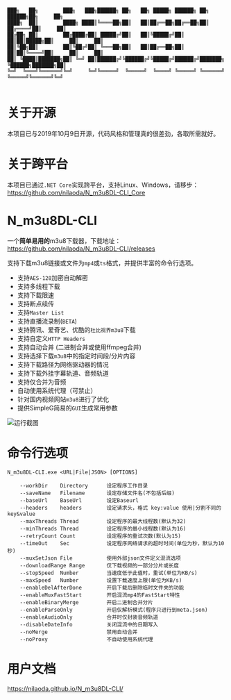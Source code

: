 ```

███╗   ██╗        ███╗   ███╗██████╗ ██╗   ██╗ █████╗ ██████╗ ██╗       ██████╗██╗     ██╗
████╗  ██║        ████╗ ████║╚════██╗██║   ██║██╔══██╗██╔══██╗██║      ██╔════╝██║     ██║
██╔██╗ ██║        ██╔████╔██║ █████╔╝██║   ██║╚█████╔╝██║  ██║██║█████╗██║     ██║     ██║
██║╚██╗██║        ██║╚██╔╝██║ ╚═══██╗██║   ██║██╔══██╗██║  ██║██║╚════╝██║     ██║     ██║
██║ ╚████║███████╗██║ ╚═╝ ██║██████╔╝╚██████╔╝╚█████╔╝██████╔╝███████╗ ╚██████╗███████╗██║
╚═╝  ╚═══╝╚══════╝╚═╝     ╚═╝╚═════╝  ╚═════╝  ╚════╝ ╚═════╝ ╚══════╝  ╚═════╝╚══════╝╚═╝
                                                                                          
```
# 关于开源
本项目已与2019年10月9日开源，代码风格和管理真的很差劲，各取所需就好。

# 关于跨平台
本项目已通过`.NET Core`实现跨平台，支持Linux、Windows，请移步：https://github.com/nilaoda/N_m3u8DL-CLI_Core

# N_m3u8DL-CLI
一个**简单易用的**m3u8下载器，下载地址：https://github.com/nilaoda/N_m3u8DL-CLI/releases  

支持下载m3u8链接或文件为`mp4`或`ts`格式，并提供丰富的命令行选项。
  * 支持`AES-128`加密自动解密
  * 支持多线程下载
  * 支持下载限速
  * 支持断点续传
  * 支持`Master List`
  * 支持直播流录制(`BETA`)
  * 支持腾讯、爱奇艺、优酷的`杜比视界m3u8`下载
  * 支持自定义`HTTP Headers`
  * 支持自动合并 (二进制合并或使用ffmpeg合并)
  * 支持选择下载`m3u8`中的指定时间段/分片内容
  * 支持下载路径为网络驱动器的情况
  * 支持下载外挂字幕轨道、音频轨道
  * 支持仅合并为音频
  * 自动使用系统代理（可禁止）
  * 针对国内视频网站`m3u8`进行了优化
  * 提供SimpleG简易的`GUI`生成常用参数



![运行截图](https://nilaoda.github.io/N_m3u8DL-CLI/source/images/%E7%9B%B4%E6%8E%A5%E4%BD%BF%E7%94%A8.gif)  

# 命令行选项
```
N_m3u8DL-CLI.exe <URL|File|JSON> [OPTIONS]  

    --workDir    Directory      设定程序工作目录
    --saveName   Filename       设定存储文件名(不包括后缀)
    --baseUrl    BaseUrl        设定Baseurl
    --headers    headers        设定请求头，格式 key:value 使用|分割不同的key&value
    --maxThreads Thread         设定程序的最大线程数(默认为32)
    --minThreads Thread         设定程序的最小线程数(默认为16)
    --retryCount Count          设定程序的重试次数(默认为15)
    --timeOut    Sec            设定程序网络请求的超时时间(单位为秒，默认为10秒)
    --muxSetJson File           使用外部json文件定义混流选项
    --downloadRange Range       仅下载视频的一部分分片或长度
    --stopSpeed  Number         当速度低于此值时，重试(单位为KB/s)
    --maxSpeed   Number         设置下载速度上限(单位为KB/s)
    --enableDelAfterDone        开启下载后删除临时文件夹的功能
    --enableMuxFastStart        开启混流mp4的FastStart特性
    --enableBinaryMerge         开启二进制合并分片
    --enableParseOnly           开启仅解析模式(程序只进行到meta.json)
    --enableAudioOnly           合并时仅封装音频轨道
    --disableDateInfo           关闭混流中的日期写入
    --noMerge                   禁用自动合并
    --noProxy                   不自动使用系统代理
```

# 用户文档
https://nilaoda.github.io/N_m3u8DL-CLI/
